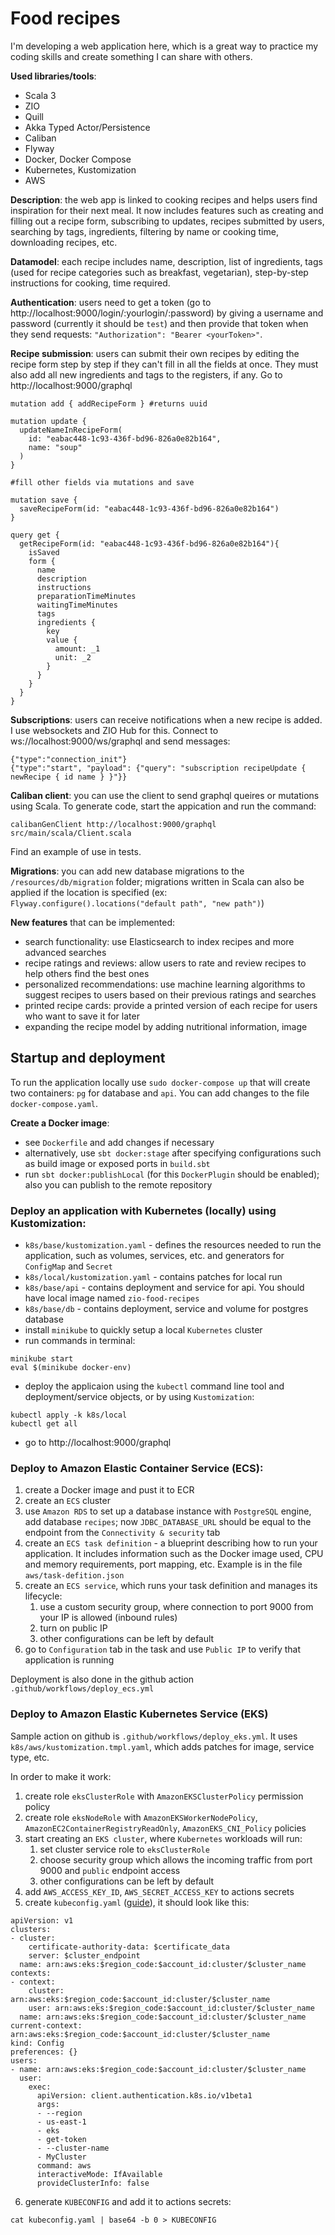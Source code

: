 # Food recipes
I'm developing a web application here, which is a great way to practice my coding skills and create something I can share with others.

**Used libraries/tools**:
- Scala 3
- ZIO
- Quill
- Akka Typed Actor/Persistence
- Caliban
- Flyway
- Docker, Docker Compose 
- Kubernetes, Kustomization
- AWS

**Description**: the web app is linked to cooking recipes and helps users find inspiration for their next meal. It now includes features such as creating and filling out a recipe form, subscribing to updates, recipes submitted by users, searching by tags, ingredients, filtering by name or cooking time, downloading recipes, etc.

**Datamodel**: each recipe includes name, description, list of ingredients, tags (used for recipe categories such as breakfast, vegetarian), step-by-step instructions for cooking, time required.

**Authentication**: users need to get a token (go to http://localhost:9000/login/:yourlogin/:password) by giving a username and password (currently it should be `test`) and then provide that token when they send requests: `"Authorization": "Bearer <yourToken>"`.

**Recipe submission**: users can submit their own recipes by editing the recipe form step by step if they can't fill in all the fields at once. They must also add all new ingredients and tags to the registers, if any. Go to http://localhost:9000/graphql
```
mutation add { addRecipeForm } #returns uuid

mutation update {
  updateNameInRecipeForm(
    id: "eabac448-1c93-436f-bd96-826a0e82b164",
    name: "soup"
  )
}

#fill other fields via mutations and save

mutation save {
  saveRecipeForm(id: "eabac448-1c93-436f-bd96-826a0e82b164")
}

query get {
  getRecipeForm(id: "eabac448-1c93-436f-bd96-826a0e82b164"){
    isSaved
    form {
      name
      description
      instructions
      preparationTimeMinutes
      waitingTimeMinutes
      tags
      ingredients {
        key
        value {
          amount: _1
          unit: _2
        }
      }
    }
  }
}
```


**Subscriptions**: users can receive notifications when a new recipe is added. I use websockets and ZIO Hub for this. Connect to ws://localhost:9000/ws/graphql and send messages:
```
{"type":"connection_init"}
{"type":"start", "payload": {"query": "subscription recipeUpdate { newRecipe { id name } }"}}
```

**Caliban client**: you can use the client to send graphql queires or mutations using Scala. To generate code, start the appication and run the command:
```
calibanGenClient http://localhost:9000/graphql src/main/scala/Client.scala
```
Find an example of use in tests.

**Migrations**: you can add new database migrations to the `/resources/db/migration` folder; migrations written in Scala can also be applied if the location is specified (ex: `Flyway.configure().locations("default path", "new path")`)

**New features** that can be implemented:
- search functionality: use Elasticsearch to index recipes and more advanced searches
- recipe ratings and reviews: allow users to rate and review recipes to help others find the best ones
- personalized recommendations: use machine learning algorithms to suggest recipes to users based on their previous ratings and searches
- printed recipe cards: provide a printed version of each recipe for users who want to save it for later
- expanding the recipe model by adding nutritional information, image

## Startup and deployment
To run the application locally use `sudo docker-compose up` that will create two containers: `pg` for database and `api`. You can add changes to the file `docker-compose.yaml`.

**Create a Docker image**:
- see `Dockerfile` and add changes if necessary
- alternatively, use `sbt docker:stage` after specifying configurations such as build image or exposed ports in `build.sbt`
- run `sbt docker:publishLocal` (for this `DockerPlugin` should be enabled); also you can publish to the remote repository

### Deploy an application with Kubernetes (locally) using Kustomization:
- `k8s/base/kustomization.yaml` - defines the resources needed to run the application, such as volumes, services, etc. and generators for `ConfigMap` and `Secret`
- `k8s/local/kustomization.yaml` - contains patches for local run
- `k8s/base/api` - contains deployment and service for api. You should have local image named `zio-food-recipes`
- `k8s/base/db` - contains deployment, service and volume for postgres database
- install `minikube` to quickly setup a local `Kubernetes` cluster
- run commands in terminal:
```
minikube start
eval $(minikube docker-env)
```
- deploy the applicaion using the `kubectl` command line tool and deployment/service objects, or by using `Kustomization`:
```
kubectl apply -k k8s/local
kubectl get all
```
- go to http://localhost:9000/graphql

### Deploy to Amazon Elastic Container Service (ECS):
1. create a Docker image and pust it to ECR
2. create an `ECS` cluster
3. use `Amazon RDS` to set up a database instance with `PostgreSQL` engine, add database `recipes`; now `JDBC_DATABASE_URL` should be equal to the endpoint from the `Connectivity & security` tab
4. create an `ECS task definition` - a blueprint describing how to run your application. It includes information such as the Docker image used, CPU and memory requirements, port mapping, etc. Example is in the file `aws/task-defition.json`
5. create an `ECS service`, which runs your task definition and manages its lifecycle: 
    1. use a custom security group, where connection to port 9000 from your IP is allowed (inbound rules)
    2. turn on public IP
    3. other configurations can be left by default
6. go to `Configuration` tab in the task and use `Public IP` to verify that application is running

Deployment is also done in the github action `.github/workflows/deploy_ecs.yml`

### Deploy to Amazon Elastic Kubernetes Service (EKS)

Sample action on github is `.github/workflows/deploy_eks.yml`. It uses `k8s/aws/kustomization.tmpl.yaml`, which adds patches for image, service type, etc.

In order to make it work:
1. create role `eksClusterRole` with `AmazonEKSClusterPolicy` permission policy
2. create role `eksNodeRole` with `AmazonEKSWorkerNodePolicy`, `AmazonEC2ContainerRegistryReadOnly`, `AmazonEKS_CNI_Policy` policies
3. start creating an `EKS cluster`, where `Kubernetes` workloads will run:
    1. set cluster service role to `eksClusterRole`
    2. choose security group which allows the incoming traffic from port 9000 and `public` endpoint access
    3. other configurations can be left by default
4. add `AWS_ACCESS_KEY_ID`, `AWS_SECRET_ACCESS_KEY` to actions secrets
5. create `kubeconfig.yaml` ([guide](https://docs.aws.amazon.com/eks/latest/userguide/create-kubeconfig.html)), it should look like this:
```
apiVersion: v1
clusters:
- cluster:
    certificate-authority-data: $certificate_data
    server: $cluster_endpoint
  name: arn:aws:eks:$region_code:$account_id:cluster/$cluster_name
contexts:
- context:
    cluster: arn:aws:eks:$region_code:$account_id:cluster/$cluster_name
    user: arn:aws:eks:$region_code:$account_id:cluster/$cluster_name
  name: arn:aws:eks:$region_code:$account_id:cluster/$cluster_name
current-context: arn:aws:eks:$region_code:$account_id:cluster/$cluster_name
kind: Config
preferences: {}
users:
- name: arn:aws:eks:$region_code:$account_id:cluster/$cluster_name
  user:
    exec:
      apiVersion: client.authentication.k8s.io/v1beta1
      args:
      - --region
      - us-east-1
      - eks
      - get-token
      - --cluster-name
      - MyCluster
      command: aws
      interactiveMode: IfAvailable
      provideClusterInfo: false
```
6. generate `KUBECONFIG` and add it to actions secrets:
```
cat kubeconfig.yaml | base64 -b 0 > KUBECONFIG
```
